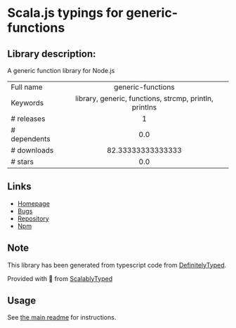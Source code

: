 
# Scala.js typings for generic-functions


## Library description:
A generic function library for Node.js

|                    |                 |
| ------------------ | :-------------: |
| Full name          | generic-functions |
| Keywords           | library, generic, functions, strcmp, println, printlns |
| # releases         | 1 |
| # dependents       | 0.0 |
| # downloads        | 82.33333333333333 |
| # stars            | 0.0 |

## Links
- [Homepage](https://github.com/stpettersens/genericFunctions-for-node#readme)
- [Bugs](https://github.com/stpettersens/genericFunctions-for-node/issues)
- [Repository](https://github.com/stpettersens/genericFunctions-for-node)
- [Npm](https://www.npmjs.com/package/generic-functions)
    


## Note
This library has been generated from typescript code from [DefinitelyTyped](https://definitelytyped.org).

Provided with :purple_heart: from [ScalablyTyped](https://github.com/oyvindberg/ScalablyTyped)

## Usage
See [the main readme](../../readme.md) for instructions.


